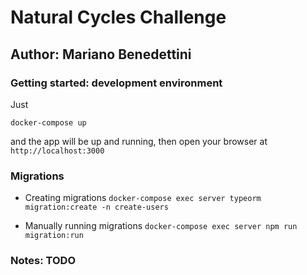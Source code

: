 # Natural Cycles Challenge
## Author: Mariano Benedettini

### Getting started: development environment

Just

`docker-compose up`

and the app will be up and running, then open your browser at `http://localhost:3000`

### Migrations

+ Creating migrations
`docker-compose exec server typeorm migration:create -n create-users`

+ Manually running migrations
`docker-compose exec server npm run migration:run`

### Notes: TODO
